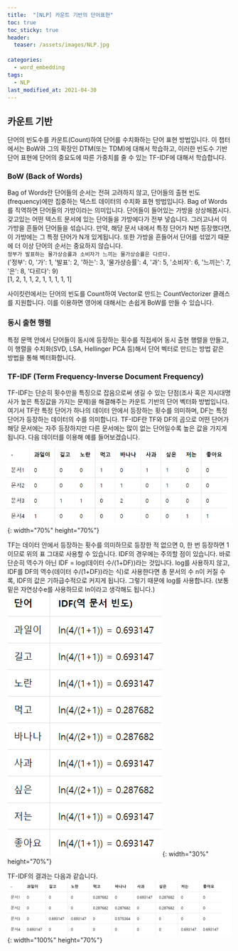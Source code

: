 ```yaml
---
title:  "[NLP] 카운트 기반의 단어표현"
toc: true
toc_sticky: true
header:
  teaser: /assets/images/NLP.jpg

categories:
  - word_embedding
tags:
  - NLP
last_modified_at: 2021-04-30
---  
```


## 카운트 기반  
단어의 빈도수를 카운트(Count)하여 단어를 수치화하는 단어 표현 방법입니다. 이 챕터에서는 BoW와 그의 확장인 DTM(또는 TDM)에 대해서 학습하고, 이러한 빈도수 기반 단어 표현에 단어의 중요도에 따른 가중치를 줄 수 있는 TF-IDF에 대해서 학습합니다.


### BoW (Back of Words)  
Bag of Words란 단어들의 순서는 전혀 고려하지 않고, 단어들의 출현 빈도(frequency)에만 집중하는 텍스트 데이터의 수치화 표현 방법입니다. Bag of Words를 직역하면 단어들의 가방이라는 의미입니다. 단어들이 들어있는 가방을 상상해봅시다. 갖고있는 어떤 텍스트 문서에 있는 단어들을 가방에다가 전부 넣습니다. 그러고나서 이 가방을 흔들어 단어들을 섞습니다. 만약, 해당 문서 내에서 특정 단어가 N번 등장했다면, 이 가방에는 그 특정 단어가 N개 있게됩니다. 또한 가방을 흔들어서 단어를 섞었기 때문에 더 이상 단어의 순서는 중요하지 않습니다.  
`정부가 발표하는 물가상승률과 소비자가 느끼는 물가상승률은 다르다.`  
('정부': 0, '가': 1, '발표': 2, '하는': 3, '물가상승률': 4, '과': 5, '소비자': 6, '느끼는': 7, '은': 8, '다르다': 9)  
[1, 2, 1, 1, 2, 1, 1, 1, 1, 1]   

사이킷런에서는 단어의 빈도를 Count하여 Vector로 만드는 CountVectorizer 클래스를 지원합니다. 이를 이용하면 영어에 대해서는 손쉽게 BoW를 만들 수 있습니다.

### 동시 출현 행렬  
특정 문맥 안에서 단어들이 동시에 등장하는 횟수를 직접세어 동시 출현 행렬을 만들고, 이 행렬을 수치화(SVD, LSA, Hellinger PCA 등)해서 단어 벡터로 만드는 방법 같은 방법을 통해 벡터화합니다.    

### TF-IDF (Term Frequency-Inverse Document Frequency)  
TF-IDF는 단순히 횟수만을 특징으로 잡음으로써 생길 수 있는 단점(조사 혹은 지시대명사가 높은 특징값을 가지는 문제)을 해결해주는 카운트 기반의 단어 벡터화 방법입니다. 여기서 TF란 특정 단어가 하나의 데이터 안에서 등장하는 횟수를 의미하며, DF는 특정 단어가 등장하는 데이터의 수를 의미합니다. TF-IDF란 TF와 DF의 곱으로 어떤 단어가 해당 문서에는 자주 등장하지만 다른 문서에는 많이 없는 단어일수록 높은 값을 가지게 됩니다. 다음 데이터를 이용해 예를 들어보겠습니다.  

![](/assets/images/TF-IDF_1.png){: width="70%" height="70%"}  

TF는 데이터 안에서 등장하는 횟수를 의미하므로 등장한 적 없으면 0, 한 번 등장하면 1이므로 위의 표 그대로 사용할 수 있습니다. IDF의 경우에는 주의할 점이 있습니다. 바로 단순히 역수가 아닌 IDF = log(데이터 수/(1+DF))라는 것입니다. log를 사용하지 않고, IDF를 DF의 역수(데이터 수/(1+DF))라는 식)로 사용한다면 총 문서의 수 n이 커질 수록, IDF의 값은 기하급수적으로 커지게 됩니다. 그렇기 때문에 log를 사용합니다. (보통 밑은 자연상수e를 사용하므로 ln이라고 생각해도 됩니다.)  
![](/assets/images/TF-IDF_2.png){: width="30%" height="70%"}  

TF-IDF의 결과는 다음과 같습니다.  
![](/assets/images/TF-IDF_3.png){: width="100%" height="70%"}  